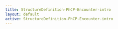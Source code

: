 ```yaml
---
title: StructureDefinition-PhCP-Encounter-intro
layout: default
active: StructureDefinition-PhCP-Encounter-intro
---
```


